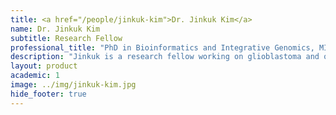 ```yaml
---
title: <a href="/people/jinkuk-kim">Dr. Jinkuk Kim</a>
name: Dr. Jinkuk Kim
subtitle: Research Fellow
professional_title: "PhD in Bioinformatics and Integrative Genomics, MIT, Postdoctoral Fellow (2017-2020), Assistant Professor, Korea Advanced Institute of Science and Technology"  # Joined professional titles
description: "Jinkuk is a research fellow working on glioblastoma and other brain related diseases.Jinkuk received his PhD in Bioinformatics and Integrative Genomics from MIT, where he studied regulatory small RNA genomics with David Bartel. He also studied glioblastoma genomics for five years at Samsung Medical Center in South Korea as part of his military service. More recently he worked on machine learning approaches on genomic data analysis at Deep Genomics in Toronto."
layout: product
academic: 1
image: ../img/jinkuk-kim.jpg
hide_footer: true
---
```

